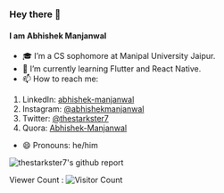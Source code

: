 ### Hey there 👋
#### I am Abhishek Manjanwal

- 🎓 I’m a CS sophomore at Manipal University Jaipur.
- 🌱 I’m currently learning Flutter and React Native.
- 📫 How to reach me:
 1. LinkedIn: [abhishek-manjanwal](https://www.linkedin.com/in/abhishek-manjanwal/)
 2. Instagram: [@abhishekmanjanwal](https://www.instagram.com/abhishekmanjanwal/)
 3. Twitter: [@thestarkster7](https://twitter.com/thestarkster7)
 4. Quora: [Abhishek-Manjanwal](https://www.quora.com/profile/Abhishek-Manjanwal) 
- 😄 Pronouns: he/him

![thestarkster7's github report](https://github-readme-stats.vercel.app/api?username=thestarkster7&&show_icons=true&title_color=ffffff&icon_color=c4a8ff&text_color=449183&bg_color=000000)

Viewer Count :
 ![Visitor Count](https://profile-counter.glitch.me/{thestarkster7}/count.svg)
